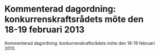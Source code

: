 # Kommenterad dagordning: konkurrenskraftsrådets möte den 18-19 februari 2013

Kommenterad dagordning: konkurrenskraftsrådets möte den 18-19 februari 2013.
